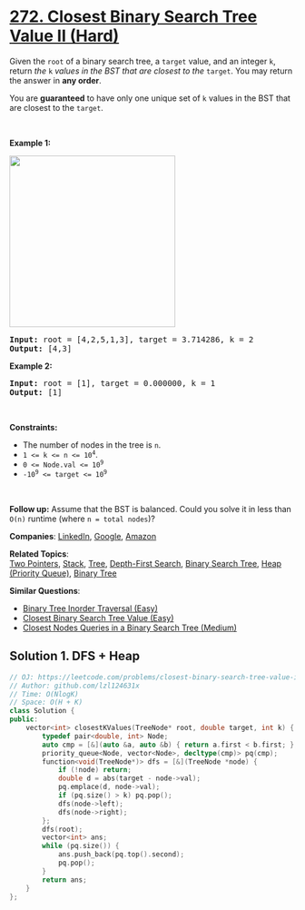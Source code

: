 # [272. Closest Binary Search Tree Value II (Hard)](https://leetcode.com/problems/closest-binary-search-tree-value-ii)

<p>Given the <code>root</code> of a binary search tree, a <code>target</code> value, and an integer <code>k</code>, return <em>the </em><code>k</code><em> values in the BST that are closest to the</em> <code>target</code>. You may return the answer in <strong>any order</strong>.</p>
<p>You are <strong>guaranteed</strong> to have only one unique set of <code>k</code> values in the BST that are closest to the <code>target</code>.</p>
<p>&nbsp;</p>
<p><strong class="example">Example 1:</strong></p>
<img alt="" src="https://assets.leetcode.com/uploads/2021/03/12/closest1-1-tree.jpg" style="width: 292px; height: 302px;">
<pre><strong>Input:</strong> root = [4,2,5,1,3], target = 3.714286, k = 2
<strong>Output:</strong> [4,3]
</pre>
<p><strong class="example">Example 2:</strong></p>
<pre><strong>Input:</strong> root = [1], target = 0.000000, k = 1
<strong>Output:</strong> [1]
</pre>
<p>&nbsp;</p>
<p><strong>Constraints:</strong></p>
<ul>
	<li>The number of nodes in the tree is <code>n</code>.</li>
	<li><code>1 &lt;= k &lt;= n &lt;= 10<sup>4</sup></code>.</li>
	<li><code>0 &lt;= Node.val &lt;= 10<sup>9</sup></code></li>
	<li><code>-10<sup>9</sup> &lt;= target &lt;= 10<sup>9</sup></code></li>
</ul>
<p>&nbsp;</p>
<p><strong>Follow up:</strong> Assume that the BST is balanced. Could you solve it in less than <code>O(n)</code> runtime (where <code>n = total nodes</code>)?</p>

**Companies**:
[LinkedIn](https://leetcode.com/company/linkedin), [Google](https://leetcode.com/company/google), [Amazon](https://leetcode.com/company/amazon)

**Related Topics**:  
[Two Pointers](https://leetcode.com/tag/two-pointers/), [Stack](https://leetcode.com/tag/stack/), [Tree](https://leetcode.com/tag/tree/), [Depth-First Search](https://leetcode.com/tag/depth-first-search/), [Binary Search Tree](https://leetcode.com/tag/binary-search-tree/), [Heap (Priority Queue)](https://leetcode.com/tag/heap-priority-queue/), [Binary Tree](https://leetcode.com/tag/binary-tree/)

**Similar Questions**:
* [Binary Tree Inorder Traversal (Easy)](https://leetcode.com/problems/binary-tree-inorder-traversal/)
* [Closest Binary Search Tree Value (Easy)](https://leetcode.com/problems/closest-binary-search-tree-value/)
* [Closest Nodes Queries in a Binary Search Tree (Medium)](https://leetcode.com/problems/closest-nodes-queries-in-a-binary-search-tree/)

## Solution 1. DFS + Heap

```cpp
// OJ: https://leetcode.com/problems/closest-binary-search-tree-value-ii
// Author: github.com/lzl124631x
// Time: O(NlogK)
// Space: O(H + K)
class Solution {
public:
    vector<int> closestKValues(TreeNode* root, double target, int k) {
        typedef pair<double, int> Node;
        auto cmp = [&](auto &a, auto &b) { return a.first < b.first; };
        priority_queue<Node, vector<Node>, decltype(cmp)> pq(cmp);
        function<void(TreeNode*)> dfs = [&](TreeNode *node) {
            if (!node) return;
            double d = abs(target - node->val);
            pq.emplace(d, node->val);
            if (pq.size() > k) pq.pop();
            dfs(node->left);
            dfs(node->right);
        };
        dfs(root);
        vector<int> ans;
        while (pq.size()) {
            ans.push_back(pq.top().second);
            pq.pop();
        }
        return ans;
    }
};
```